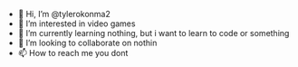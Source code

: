 - 👋 Hi, I’m @tylerokonma2
- 👀 I’m interested in video games
- 🌱 I’m currently learning nothing, but i want to learn to code or something
- 💞️ I’m looking to collaborate on nothin
- 📫 How to reach me you dont

<!---
tylerokonma2/tylerokonma2 is a ✨ special ✨ repository because its `README.md` (this file) appears on your GitHub profile.
You can click the Preview link to take a look at your changes.
--->
